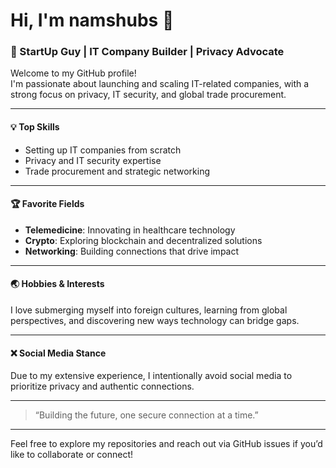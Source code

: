 # Hi, I'm namshubs 👋

### 🚀 StartUp Guy | IT Company Builder | Privacy Advocate

Welcome to my GitHub profile!  
I'm passionate about launching and scaling IT-related companies, with a strong focus on privacy, IT security, and global trade procurement.

---

#### 💡 **Top Skills**
- Setting up IT companies from scratch
- Privacy and IT security expertise
- Trade procurement and strategic networking

---

#### 🏆 **Favorite Fields**
- **Telemedicine**: Innovating in healthcare technology  
- **Crypto**: Exploring blockchain and decentralized solutions  
- **Networking**: Building connections that drive impact

---

#### 🌏 **Hobbies & Interests**
I love submerging myself into foreign cultures, learning from global perspectives, and discovering new ways technology can bridge gaps.

---

#### ❌ **Social Media Stance**
Due to my extensive experience, I intentionally avoid social media to prioritize privacy and authentic connections.

---

> “Building the future, one secure connection at a time.”

---

Feel free to explore my repositories and reach out via GitHub issues if you’d like to collaborate or connect!
